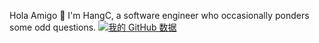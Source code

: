 Hola Amigo 🤣
I'm HangC, a software engineer who occasionally ponders some odd questions.
[![我的 GitHub 数据](https://github-readme-stats.vercel.app/api?username=caicancai)]()

